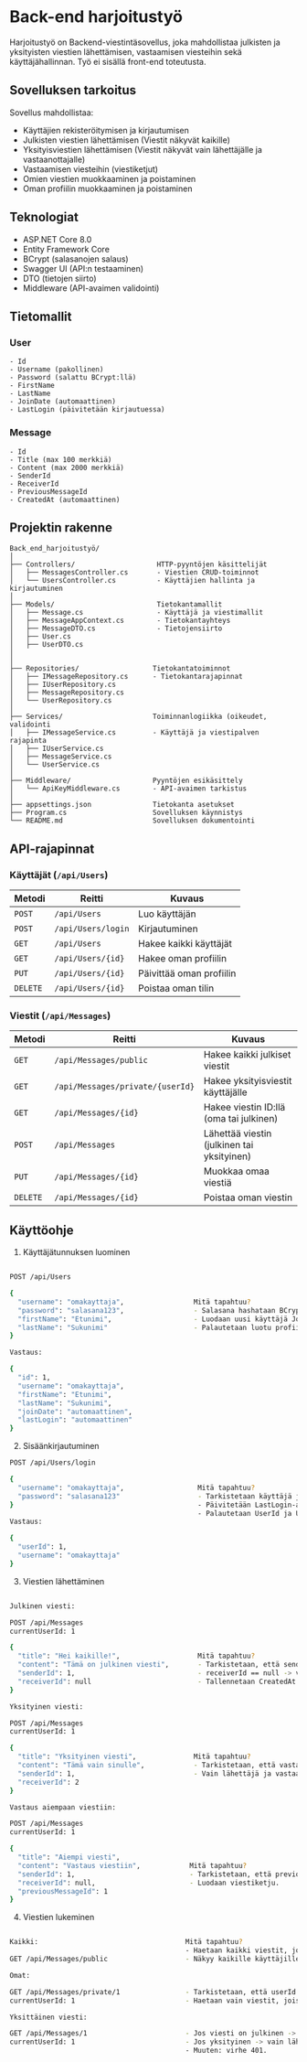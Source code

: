 # Back-end harjoitustyö 

Harjoitustyö on Backend-viestintäsovellus, joka mahdollistaa julkisten ja yksityisten viestien lähettämisen, vastaamisen viesteihin sekä käyttäjähallinnan. Työ ei sisällä front-end toteutusta.

## Sovelluksen tarkoitus

Sovellus mahdollistaa:
- Käyttäjien rekisteröitymisen ja kirjautumisen
- Julkisten viestien lähettämisen (Viestit näkyvät kaikille)
- Yksityisviestien lähettämisen (Viestit näkyvät vain lähettäjälle ja vastaanottajalle)
- Vastaamisen viesteihin (viestiketjut)
- Omien viestien muokkaaminen ja poistaminen
- Oman profiilin muokkaaminen ja poistaminen

## Teknologiat

- ASP.NET Core 8.0
- Entity Framework Core
- BCrypt (salasanojen salaus)
- Swagger UI (API:n testaaminen)
- DTO (tietojen siirto)
- Middleware (API-avaimen validointi)

## Tietomallit

### User

```plaintext
- Id
- Username (pakollinen)
- Password (salattu BCrypt:llä)
- FirstName
- LastName
- JoinDate (automaattinen)
- LastLogin (päivitetään kirjautuessa)
```

### Message

```plaintext
- Id
- Title (max 100 merkkiä)
- Content (max 2000 merkkiä)
- SenderId
- ReceiverId
- PreviousMessageId
- CreatedAt (automaattinen)
```
## Projektin rakenne

```plaintext
Back_end_harjoitustyö/
│
├── Controllers/                    HTTP-pyyntöjen käsittelijät
│   ├── MessagesController.cs       - Viestien CRUD-toiminnot
│   └── UsersController.cs          - Käyttäjien hallinta ja kirjautuminen
│
├── Models/                         Tietokantamallit
│   ├── Message.cs                  - Käyttäjä ja viestimallit
│   ├── MessageAppContext.cs        - Tietokantayhteys
│   ├── MessageDTO.cs               - Tietojensiirto
│   ├── User.cs                     
│   ├── UserDTO.cs                  
│   
│
├── Repositories/                  Tietokantatoiminnot
│   ├── IMessageRepository.cs      - Tietokantarajapinnat
│   ├── IUserRepository.cs        
│   ├── MessageRepository.cs
│   └── UserRepository.cs
│
├── Services/                      Toiminnanlogiikka (oikeudet, validointi
│   ├── IMessageService.cs         - Käyttäjä ja viestipalven rajapinta
│   ├── IUserService.cs
│   ├── MessageService.cs
│   └── UserService.cs
│
├── Middleware/                    Pyyntöjen esikäsittely
│   └── ApiKeyMiddleware.cs        - API-avaimen tarkistus
│
├── appsettings.json               Tietokanta asetukset
├── Program.cs                     Sovelluksen käynnistys
└── README.md                      Sovelluksen dokumentointi
```
## API-rajapinnat

### Käyttäjät (`/api/Users`)

| Metodi | Reitti               | Kuvaus                              |
|--------|----------------------|-------------------------------------|
| `POST` | `/api/Users`         | Luo käyttäjän                      |
| `POST` | `/api/Users/login`   | Kirjautuminen  |
| `GET`  | `/api/Users`         | Hakee kaikki käyttäjät              |
| `GET`  | `/api/Users/{id}`    | Hakee oman profiilin                |
| `PUT`  | `/api/Users/{id}`    | Päivittää oman profiilin            |
| `DELETE` | `/api/Users/{id}`  | Poistaa oman tilin                  |

### Viestit (`/api/Messages`)

| Metodi | Reitti                        | Kuvaus                                      |
|--------|-------------------------------|---------------------------------------------|
| `GET`  | `/api/Messages/public`        | Hakee kaikki julkiset viestit               |
| `GET`  | `/api/Messages/private/{userId}` | Hakee yksityisviestit käyttäjälle         |
| `GET`  | `/api/Messages/{id}`          | Hakee viestin ID:llä (oma tai julkinen)     |
| `POST` | `/api/Messages`               | Lähettää viestin (julkinen tai yksityinen)  |
| `PUT`  | `/api/Messages/{id}`          | Muokkaa omaa viestiä                        |
| `DELETE` | `/api/Messages/{id}`        | Poistaa oman viestin                        |

## Käyttöohje

1. Käyttäjätunnuksen luominen
```bash

POST /api/Users

{
  "username": "omakayttaja",                 Mitä tapahtuu?
  "password": "salasana123",                 - Salasana hashataan BCrypt:llä.
  "firstName": "Etunimi",                    - Luodaan uusi käyttäjä JoinDate:lla.
  "lastName": "Sukunimi"                     - Palautetaan luotu profiili (salasana piilotettu).
}

Vastaus:

{
  "id": 1,
  "username": "omakayttaja",
  "firstName": "Etunimi",
  "lastName": "Sukunimi",
  "joinDate": "automaattinen",
  "lastLogin": "automaattinen"
}
```

2. Sisäänkirjautuminen
```bash
POST /api/Users/login

{
  "username": "omakayttaja",                  Mitä tapahtuu?
  "password": "salasana123"                   - Tarkistetaan käyttäjä ja salasana.
}                                             - Päivitetään LastLogin-aika.
                                              - Palautetaan UserId ja Username.
Vastaus:

{
  "userId": 1,
  "username": "omakayttaja"
}
```

3. Viestien lähettäminen
```bash

Julkinen viesti:

POST /api/Messages
currentUserId: 1

{
  "title": "Hei kaikille!",                   Mitä tapahtuu?
  "content": "Tämä on julkinen viesti",       - Tarkistetaan, että senderId == currentUserId.
  "senderId": 1,                              - receiverId == null -> viesti on julkinen.
  "receiverId": null                          - Tallennetaan CreatedAt automaattisesti.
}

Yksityinen viesti:

POST /api/Messages
currentUserId: 1

{
  "title": "Yksityinen viesti",              Mitä tapahtuu?
  "content": "Tämä vain sinulle",            - Tarkistetaan, että vastaanottaja (ID 2) on olemassa.
  "senderId": 1,                             - Vain lähettäjä ja vastaanottaja näkevät viestin.
  "receiverId": 2
}

Vastaus aiempaan viestiin:

POST /api/Messages
currentUserId: 1

{
  "title": "Aiempi viesti",                
  "content": "Vastaus viestiin",            Mitä tapahtuu?
  "senderId": 1,                            - Tarkistetaan, että previousMessageId (1) on olemassa.
  "receiverId": null,                       - Luodaan viestiketju.
  "previousMessageId": 1
}
```
4. Viestien lukeminen
```bash

Kaikki:                                    Mitä tapahtuu?
                                           - Haetaan kaikki viestit, joissa receiverId == null
GET /api/Messages/public                   - Näkyy kaikille käyttäjille (ei kirjautumista vaadita)

Omat:

GET /api/Messages/private/1                - Tarkistetaan, että userId == currentUserId
currentUserId: 1                           - Haetaan vain viestit, joissa receiverId == 1

Yksittäinen viesti:

GET /api/Messages/1                        - Jos viesti on julkinen -> kaikki näkevät
currentUserId: 1                           - Jos yksityinen -> vain lähettäjä tai vastaanottaja.
                                           - Muuten: virhe 401.
